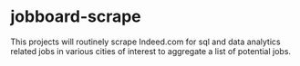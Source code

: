 # jobboard-scrape

This projects will routinely scrape Indeed.com for sql and data analytics related jobs in various cities of interest to aggregate a list of potential jobs.